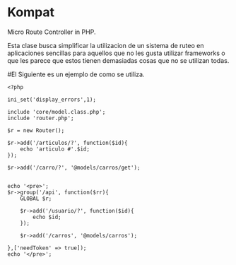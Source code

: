 
# Kompat

Micro Route Controller in PHP.

Esta clase busca simplificar la utilizacion de un sistema de ruteo en aplicaciones sencillas
para aquellos que no les gusta utilizar frameworks o que les parece que estos tienen demasiadas 
cosas que no se utilizan todas.

#El Siguiente es un ejemplo de como se utiliza.

~~~~
<?php

ini_set('display_errors',1);

include 'core/model.class.php';
include 'router.php';

$r = new Router();

$r->add('/articulos/?', function($id){
	echo 'articulo #'.$id;
});

$r->add('/carro/?', '@models/carros/get');


echo '<pre>';
$r->group('/api', function($rr){
	GLOBAL $r;

	$r->add('/usuario/?', function($id){
		echo $id;
	});

	$r->add('/carros', '@models/carros');

},['needToken' => true]);
echo '</pre>';
~~~~
